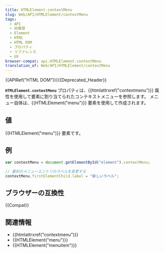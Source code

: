 ```yaml
---
title: HTMLElement.contextMenu
slug: Web/API/HTMLElement/contextMenu
tags:
  - API
  - 非推奨
  - Element
  - HTML
  - HTML DOM
  - プロパティ
  - リファレンス
  - UX
browser-compat: api.HTMLElement.contextMenu
translation_of: Web/API/HTMLElement/contextMenu
---
```

{{APIRef("HTML DOM")}}{{Deprecated_Header}}

**`HTMLElement.contextMenu`** プロパティは、{{htmlattrxref("contextmenu")}} 属性を使用して要素に割り当てられたコンテキストメニューを参照します。 メニュー自体は、{{HTMLElement("menu")}} 要素を使用して作成されます。

## 値

{{HTMLElement("menu")}} 要素です。

## 例

```js
var contextMenu = document.getElementById("element").contextMenu;

// 最初のメニューエントリのラベルを変更する
contextMenu.firstElementChild.label = "新しいラベル";
```

## ブラウザーの互換性

{{Compat}}

## 関連情報

- {{htmlattrxref("contextmenu")}}
- {{HTMLElement("menu")}}
- {{HTMLElement("menuitem")}}
